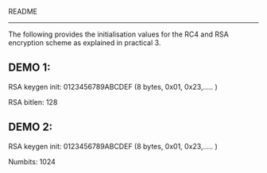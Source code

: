 README
________________________


The following provides the initialisation values for the RC4 and RSA encryption scheme as explained in practical 3. 


DEMO 1:
--------------------------


RSA keygen init: 0123456789ABCDEF (8 bytes, 0x01, 0x23,..... )

RSA bitlen: 128




DEMO 2:
--------------------------

RSA keygen init: 0123456789ABCDEF (8 bytes, 0x01, 0x23,..... )

Numbits: 1024






